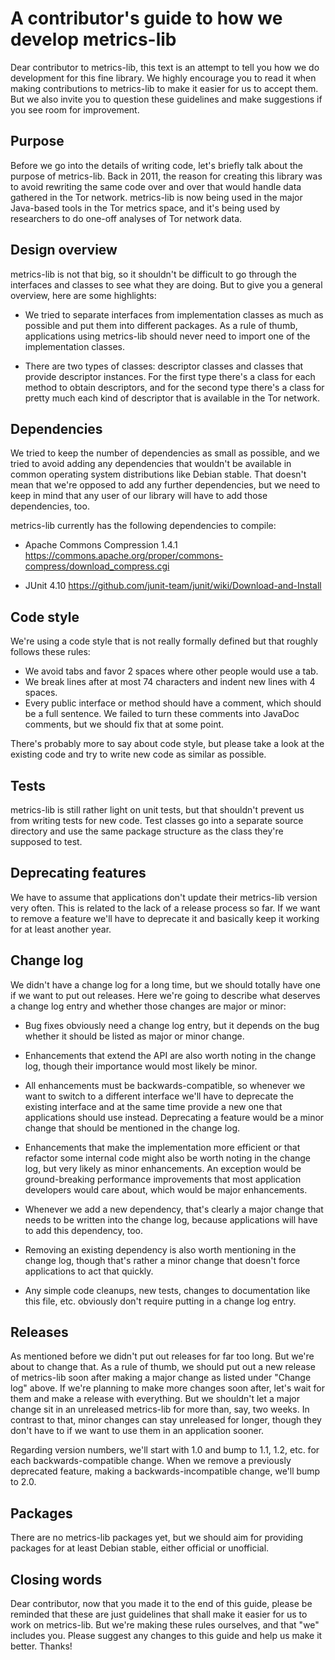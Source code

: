 A contributor's guide to how we develop metrics-lib 
===================================================

Dear contributor to metrics-lib, this text is an attempt to tell you how we do development for this fine library.  We highly encourage you to read it when making contributions to metrics-lib to make it easier for us to accept them.  But we also invite you to question these guidelines and make suggestions if you see room for improvement.


Purpose
-------

Before we go into the details of writing code, let's briefly talk about the purpose of metrics-lib.  Back in 2011, the reason for creating this library was to avoid rewriting the same code over and over that would handle data gathered in the Tor network.  metrics-lib is now being used in the major Java-based tools in the Tor metrics space, and it's being used by researchers to do one-off analyses of Tor network data.


Design overview
---------------

metrics-lib is not that big, so it shouldn't be difficult to go through the interfaces and classes to see what they are doing.  But to give you a general overview, here are some highlights:

 - We tried to separate interfaces from implementation classes as much as possible and put them into different packages.  As a rule of thumb, applications using metrics-lib should never need to import one of the implementation classes.

 - There are two types of classes: descriptor classes and classes that provide descriptor instances.  For the first type there's a class for each method to obtain descriptors, and for the second type there's a class for pretty much each kind of descriptor that is available in the Tor network.


Dependencies
------------

We tried to keep the number of dependencies as small as possible, and we tried to avoid adding any dependencies that wouldn't be available in common operating system distributions like Debian stable.  That doesn't mean that we're opposed to add any further dependencies, but we need to keep in mind that any user of our library will have to add those dependencies, too.

metrics-lib currently has the following dependencies to compile:

 - Apache Commons Compression 1.4.1
   https://commons.apache.org/proper/commons-compress/download_compress.cgi

 - JUnit 4.10
   https://github.com/junit-team/junit/wiki/Download-and-Install


Code style
----------

We're using a code style that is not really formally defined but that roughly follows these rules:

 - We avoid tabs and favor 2 spaces where other people would use a tab.
 - We break lines after at most 74 characters and indent new lines with 4 spaces.
 - Every public interface or method should have a comment, which should be a full sentence.  We failed to turn these comments into JavaDoc comments, but we should fix that at some point.

There's probably more to say about code style, but please take a look at the existing code and try to write new code as similar as possible.


Tests
-----

metrics-lib is still rather light on unit tests, but that shouldn't prevent us from writing tests for new code.  Test classes go into a separate source directory and use the same package structure as the class they're supposed to test.


Deprecating features
--------------------

We have to assume that applications don't update their metrics-lib version very often.  This is related to the lack of a release process so far.  If we want to remove a feature we'll have to deprecate it and basically keep it working for at least another year.


Change log
----------

We didn't have a change log for a long time, but we should totally have one if we want to put out releases.  Here we're going to describe what deserves a change log entry and whether those changes are major or minor:

 - Bug fixes obviously need a change log entry, but it depends on the bug whether it should be listed as major or minor change.

 - Enhancements that extend the API are also worth noting in the change log, though their importance would most likely be minor.

 - All enhancements must be backwards-compatible, so whenever we want to switch to a different interface we'll have to deprecate the existing interface and at the same time provide a new one that applications should use instead.  Deprecating a feature would be a minor change that should be mentioned in the change log.

 - Enhancements that make the implementation more efficient or that refactor some internal code might also be worth noting in the change log, but very likely as minor enhancements.  An exception would be ground-breaking performance improvements that most application developers would care about, which would be major enhancements.

 - Whenever we add a new dependency, that's clearly a major change that needs to be written into the change log, because applications will have to add this dependency, too.

 - Removing an existing dependency is also worth mentioning in the change log, though that's rather a minor change that doesn't force applications to act that quickly.

 - Any simple code cleanups, new tests, changes to documentation like this file, etc. obviously don't require putting in a change log entry.


Releases
--------

As mentioned before we didn't put out releases for far too long.  But we're about to change that.  As a rule of thumb, we should put out a new release of metrics-lib soon after making a major change as listed under "Change log" above.  If we're planning to make more changes soon after, let's wait for them and make a release with everything.  But we shouldn't let a major change sit in an unreleased metrics-lib for more than, say, two weeks.  In contrast to that, minor changes can stay unreleased for longer, though they don't have to if we want to use them in an application sooner.

Regarding version numbers, we'll start with 1.0 and bump to 1.1, 1.2, etc. for each backwards-compatible change.  When we remove a previously deprecated feature, making a backwards-incompatible change, we'll bump to 2.0.


Packages
--------

There are no metrics-lib packages yet, but we should aim for providing packages for at least Debian stable, either official or unofficial.


Closing words
-------------

Dear contributor, now that you made it to the end of this guide, please be reminded that these are just guidelines that shall make it easier for us to work on metrics-lib.  But we're making these rules ourselves, and that "we" includes you.  Please suggest any changes to this guide and help us make it better.  Thanks!

